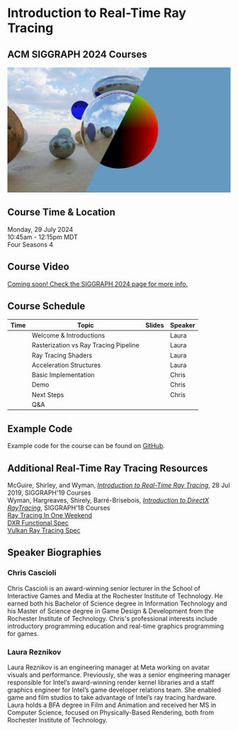 # Introduction to Real-Time Ray Tracing
## ACM SIGGRAPH 2024 Courses

![course example image of ray traced spheres](/images/image5.png "Logo Title Text 1")

## Course Time & Location

Monday, 29 July 2024\
10:45am - 12:15pm MDT\
Four Seasons 4

## Course Video

[Coming soon! Check the SIGGRAPH 2024 page for more info.](https://s2024.conference-program.org/presentation/?id=gensub_367&sess=sess156)

## Course Schedule
            
| Time | Topic                                 | Slides | Speaker |
| ---- | ------------------------------------- | ------ | ------- |
|      | Welcome & Introductions               |        | Laura   |
|      | Rasterization vs Ray Tracing Pipeline |        | Laura   |
|      | Ray Tracing Shaders                   |        | Laura   |
|      | Acceleration Structures               |        | Laura   |
|      | Basic Implementation                  |        | Chris   |
|      | Demo                                  |        | Chris   |
|      | Next Steps                            |        | Chris   |
|      | Q&A                                   |        |         |

## Example Code

Example code for the course can be found on [GitHub](https://github.com/vixorien/IntroductionToRealTimeRayTracing).

## Additional Real-Time Ray Tracing Resources

McGuire, Shirley, and Wyman, [_Introduction to Real-Time Ray Tracing_](https://rtintro.realtimerendering.com/), 28 Jul 2019, SIGGRAPH'19 Courses\
 Wyman, Hargreaves, Shirely, Barré-Brisebois, [_Introduction to DirectX RayTracing_](https://intro-to-dxr.cwyman.org/), SIGGRAPH'18 Courses\
 [Ray Tracing In One Weekend](https://raytracing.github.io/books/RayTracingInOneWeekend.html)\
 [DXR Functional Spec](https://microsoft.github.io/DirectX-Specs/d3d/Raytracing.html)\
 [Vulkan Ray Tracing Spec](https://docs.vulkan.org/spec/latest/chapters/raytracing.html)

## Speaker Biographies

### Chris Cascioli

Chris Cascioli is an award-winning senior lecturer in the School of Interactive Games and Media at the Rochester Institute of Technology. He earned both his Bachelor of Science degree in Information Technology and his Master of Science degree in Game Design & Development from the Rochester Institute of Technology. Chris's professional interests include introductory programming education and real-time graphics programming for games.

### Laura Reznikov

Laura Reznikov is an engineering manager at Meta working on avatar visuals and performance. Previously, she was a senior engineering manager responsible for Intel’s award-winning render kernel libraries and a staff graphics engineer for Intel’s game developer relations team. She enabled game and film studios to take advantage of Intel’s ray tracing hardware. Laura holds a BFA degree in Film and Animation and received her MS in Computer Science, focused on Physically-Based Rendering, both from Rochester Institute of Technology.
